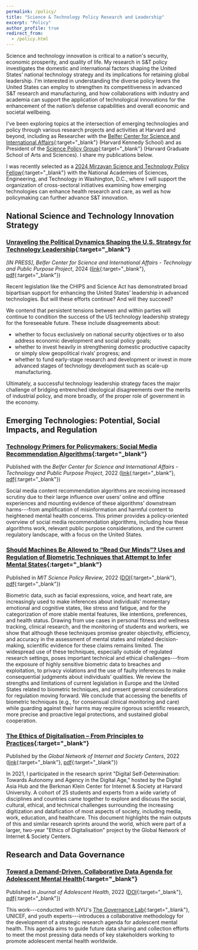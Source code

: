 ```yaml
---
permalink: /policy/
title: "Science & Technology Policy Research and Leadership"
excerpt: "Policy"
author_profile: true
redirect_from: 
  - /policy.html
---
```


Science and technology innovation is critical to a nation's security, economic prosperity, and quality of life. My research in S&T policy investigates the domestic and international factors shaping the United States’ national technology strategy and its implications for retaining global leadership. I'm interested in understanding the diverse policy levers the United States can employ to strengthen its competitiveness in advanced S&T research and manufacturing, and how collaborations with industry and academia can support the application of technological innovations for the enhancement of the nation’s defense capabilities and overall economic and societal wellbeing.

I've been exploring topics at the intersection of emerging technologies and policy through various research projects and activities at Harvard and beyond, including as Researcher with the [Belfer Center for Science and International Affairs](https://www.belfercenter.org/){:target="_blank"} (Harvard Kennedy School) and as President of the [Science Policy Group](https://projects.iq.harvard.edu/sciencepolicy/home){:target="_blank"} (Harvard Graduate School of Arts and Sciences). I share my publications below.

I was recently selected as a [2024 Mirzayan Science and Technology Policy Fellow](https://mirzayanfellow.nas.edu/){:target="_blank"} with the National Academies of Sciences, Engineering, and Technology in Washington, D.C., where I will support the organization of cross-sectoral initiatives examining how emerging technologies can enhance health research and care, as well as how policymaking can further advance S&T innovation.


## National Science and Technology Innovation Strategy

### [Unraveling the Political Dynamics Shaping the U.S. Strategy for Technology Leadership](){:target="_blank"}
*[IN PRESS]*, *Belfer Center for Science and International Affairs - Technology and Public Purpose Project*, 2024 ([link](){:target="_blank"}, [pdf](https://conyvidal.github.io/files/){:target="_blank"})    

Recent legislation like the CHIPS and Science Act has demonstrated broad bipartisan support for enhancing the United States’ leadership in advanced technologies. But will these efforts continue? And will they succeed?

We contend that persistent tensions between and within parties will continue to condition the success of the US technology leadership strategy for the foreseeable future. These include disagreements about:

- whether to focus exclusively on national security objectives or to also address economic development and social policy goals;
- whether to invest heavily in strengthening domestic productive capacity or simply slow geopolitical rivals’ progress; and
- whether to fund early-stage research and development or invest in more advanced stages of technology development such as scale-up manufacturing.

Ultimately, a successful technology leadership strategy faces the major challenge of bridging entrenched ideological disagreements over the merits of industrial policy, and more broadly, of the proper role of government in the economy.


## Emerging Technologies: Potential, Social Impacts, and Regulation

### [Technology Primers for Policymakers: Social Media Recommendation Algorithms](https://www.belfercenter.org/publication/technology-primer-social-media-recommendation-algorithms){:target="_blank"}
Published with the *Belfer Center for Science and International Affairs - Technology and Public Purpose Project*, 2022 ([link](https://www.belfercenter.org/publication/technology-primer-social-media-recommendation-algorithms){:target="_blank"}, [pdf](https://conyvidal.github.io/files/VidalBustamante_SMRA_TAPP_2022.pdf){:target="_blank"})    

Social media content recommendation algorithms are receiving increased scrutiny due to their large influence over users’ online and offline experiences and mounting evidence of these algorithms’ downstream harms---from amplification of misinformation and harmful content to heightened mental health concerns. This primer provides a policy-oriented overview of social media recommendation algorithms, including how these algorithms work, relevant public purpose considerations, and the current regulatory landscape, with a focus on the United States.


### [Should Machines Be Allowed to “Read Our Minds”? Uses and Regulation of Biometric Techniques that Attempt to Infer Mental States](https://doi.org/10.38105/spr.qy2iibrk72){:target="_blank"}
Published in *MIT Science Policy Review*, 2022 ([DOI](https://doi.org/10.38105/spr.qy2iibrk72){:target="_blank"}, [pdf](https://conyvidal.github.io/files/VidalBustamante_etal_MITSPR_2022.pdf){:target="_blank"})       

Biometric data, such as facial expressions, voice, and heart rate, are increasingly used to make inferences about individuals’ momentary emotional and cognitive states, like stress and fatigue, and for the categorization of more stable mental features, like intentions, preferences, and health status. Drawing from use cases in personal fitness and wellness tracking, clinical research, and the monitoring of students and workers, we show that although these techniques promise greater objectivity, efficiency, and accuracy in the assessment of mental states and related decision-making, scientific evidence for these claims remains limited. The widespread use of these techniques, especially outside of regulated research settings, poses important technical and ethical challenges---from the exposure of highly sensitive biometric data to breaches and exploitation, to privacy violations and the use of faulty inferences to make consequential judgments about individuals’ qualities. We review the strengths and limitations of current legislation in Europe and the United States related to biometric techniques, and present general considerations for regulation moving forward. We conclude that accessing the benefits of biometric techniques (e.g., for consensual clinical monitoring and care) while guarding against their harms may require rigorous scientific research, more precise and proactive legal protections, and sustained global cooperation.


### [The Ethics of Digitalisation – From Principles to Practices](https://www.hiig.de/en/project/the-ethics-of-digitalisation/){:target="_blank"}
Published by the *Global Network of Internet and Society Centers*, 2022 ([link](https://www.hiig.de/en/project/the-ethics-of-digitalisation/){:target="_blank"}, [pdf](https://conyvidal.github.io/files/BKC_EthicsDigitilisation_2022.pdf){:target="_blank"})

In 2021, I participated in the research sprint "Digital Self-Determination: Towards Autonomy and Agency in the Digital Age,” hosted by the Digital Asia Hub and the Berkman Klein Center for Internet & Society at Harvard University. A cohort of 25 students and experts from a wide variety of disciplines and countries came together to explore and discuss the social, cultural, ethical, and technical challenges surrounding the increasing digitization and datafication of most aspects of society, including media, work, education, and healthcare. This document highlights the main outputs of this and similar research sprints around the world, which were part of a larger, two-year "Ethics of Digitalisation" project by the Global Network of Internet & Society Centers. 


## Research and Data Governance

### [Toward a Demand-Driven, Collaborative Data Agenda for Adolescent Mental Health](https://doi.org/10.1016/j.jadohealth.2022.05.027){:target="_blank"}
Published in *Journal of Adolescent Health*, 2022 ([DOI](https://doi.org/10.1016/j.jadohealth.2022.05.027){:target="_blank"}, [pdf](https://conyvidal.github.io/files/Verhulst_etal_JAH_2022.pdf){:target="_blank"})        

This work---conducted with NYU's [The Governance Lab](https://thegovlab.org/){:target="_blank"}, UNICEF, and youth experts---introduces a collaborative methodology for the development of a strategic research agenda for adolescent mental health. This agenda aims to guide future data sharing and collection efforts to meet the most pressing data needs of key stakeholders working to promote adolescent mental health worldwide.


